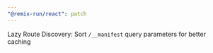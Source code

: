 ```yaml
---
"@remix-run/react": patch
---
```


Lazy Route Discovery: Sort `/__manifest` query parameters for better caching
